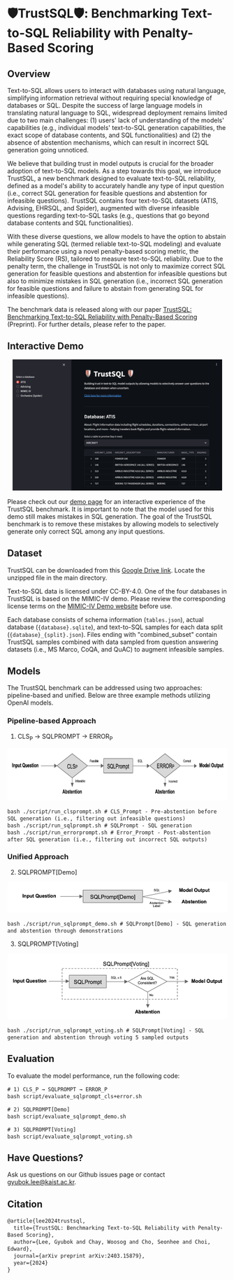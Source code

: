 # 🛡️TrustSQL🛡️: Benchmarking Text-to-SQL Reliability with Penalty-Based Scoring

## Overview

Text-to-SQL allows users to interact with databases using natural language, simplifying information retrieval without requiring special knowledge of databases or SQL. Despite the success of large language models in translating natural language to SQL, widespread deployment remains limited due to two main challenges: (1) users' lack of understanding of the models' capabilities (e.g., individual models' text-to-SQL generation capabilities, the exact scope of database contents, and SQL functionalities) and (2) the absence of abstention mechanisms, which can result in incorrect SQL generation going unnoticed.

We believe that building trust in model outputs is crucial for the broader adoption of text-to-SQL models. As a step towards this goal, we introduce TrustSQL, a new benchmark designed to evaluate text-to-SQL reliability, defined as a model's ability to accurately handle any type of input question (i.e., correct SQL generation for feasible questions and abstention for infeasible questions). TrustSQL contains four text-to-SQL datasets (ATIS, Advising, EHRSQL, and Spider), augmented with diverse infeasible questions regarding text-to-SQL tasks (e.g., questions that go beyond database contents and SQL functionalities).

With these diverse questions, we allow models to have the option to abstain while generating SQL (termed reliable text-to-SQL modeling) and evaluate their performance using a novel penalty-based scoring metric, the Reliability Score (RS), tailored to measure text-to-SQL reliability. Due to the penalty term, the challenge in TrustSQL is not only to maximize correct SQL generation for feasible questions and abstention for infeasible questions but also to minimize mistakes in SQL generation (i.e., incorrect SQL generation for feasible questions and failure to abstain from generating SQL for infeasible questions).

The benchmark data is released along with our paper [TrustSQL: Benchmarking Text-to-SQL Reliability with Penalty-Based Scoring](https://arxiv.org/abs/2403.15879) (Preprint). For further details, please refer to the paper.


## Interactive Demo

<p align="middle" float="middle">
  <img src="image/demo.png" height="300" />
</p>

Please check out our [demo page](https://trustsqlapp-2gmvmktqkar8fzcyvwyj9k.streamlit.app/) for an interactive experience of the TrustSQL benchmark. It is important to note that the model used for this demo still makes mistakes in SQL generation. The goal of the TrustSQL benchmark is to remove these mistakes by allowing models to selectively generate only correct SQL among any input questions.


## Dataset

TrustSQL can be downloaded from this [Google Drive link](https://drive.google.com/file/d/1j0Otma8aC-e8-7ej-nwObpB-S-pxPpZX/view?usp=sharing). Locate the unzipped file in the main directory.

Text-to-SQL data is licensed under CC-BY-4.0. One of the four databases in TrustSQL is based on the MIMIC-IV demo. Please review the corresponding license terms on the [MIMIC-IV Demo website](https://physionet.org/content/mimic-iv-demo/2.2/) before use.

Each database consists of schema information (`tables.json`), actual database (`{database}.sqlite`), and text-to-SQL samples for each data split (`{database}_{split}.json`). Files ending with "combined_subset" contain TrustSQL samples combined with data sampled from question answering datasets (i.e., MS Marco, CoQA, and QuAC) to augment infeasible samples.


## Models

The TrustSQL benchmark can be addressed using two approaches: pipeline-based and unified. Below are three example methods utilizing OpenAI models.

### Pipeline-based Approach

1) CLS<sub>P</sub> → SQLPROMPT → ERROR<sub>P</sub>

<p align="left" float="middle">
  <img src="image/pipeline.png" height="120" />
</p>

```
bash ./script/run_clsprompt.sh # CLS_Prompt - Pre-abstention before SQL generation (i.e., filtering out infeasible questions)
bash ./script/run_sqlprompt.sh # SQLPrompt - SQL generation
bash ./script/run_errorprompt.sh # Error_Prompt - Post-abstention after SQL generation (i.e., filtering out incorrect SQL outputs)
```

### Unified Approach

2) SQLPROMPT[Demo]

<p align="left" float="middle">
  <img src="image/sqlprompt_demo.png" height="70" />
</p>

```
bash ./script/run_sqlprompt_demo.sh # SQLPrompt[Demo] - SQL generation and abstention through demonstrations
```

3) SQLPROMPT[Voting]

<p align="left" float="middle">
  <img src="image/sqlprompt_voting.png" height="150" />
</p>

```
bash ./script/run_sqlprompt_voting.sh # SQLPrompt[Voting] - SQL generation and abstention through voting 5 sampled outputs
```


## Evaluation

To evaluate the model performance, run the following code:

```
# 1) CLS_P → SQLPROMPT → ERROR_P
bash script/evaluate_sqlprompt_cls+error.sh
```

```
# 2) SQLPROMPT[Demo]
bash script/evaluate_sqlprompt_demo.sh
```

```
# 3) SQLPROMPT[Voting]
bash script/evaluate_sqlprompt_voting.sh
```


## Have Questions?

Ask us questions on our Github issues page or contact gyubok.lee@kaist.ac.kr.


## Citation

```
@article{lee2024trustsql,
  title={TrustSQL: Benchmarking Text-to-SQL Reliability with Penalty-Based Scoring}, 
  author={Lee, Gyubok and Chay, Woosog and Cho, Seonhee and Choi, Edward},
  journal={arXiv preprint arXiv:2403.15879},
  year={2024}
}
```
